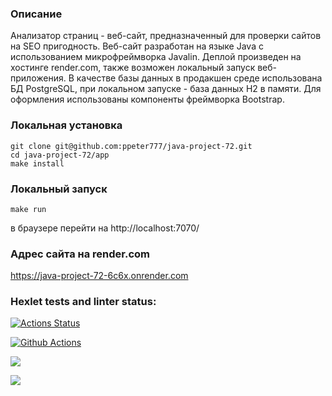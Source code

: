 ### Описание
Анализатор страниц - веб-сайт, предназначенный для проверки сайтов на SEO пригодность. Веб-сайт разработан на языке Java с использованием микрофреймворка Javalin. Деплой произведен на хостинге render.com, также возможен локальный запуск веб-приложения. В качестве базы данных в продакшен среде использована БД PostgreSQL, при локальном запуске - база данных H2 в памяти. Для оформления использованы компоненты фреймворка Bootstrap. 

### Локальная установка

    git clone git@github.com:ppeter777/java-project-72.git
    cd java-project-72/app
    make install
    
### Локальный запуск
    
    make run

в браузере перейти на http://localhost:7070/

### Адрес сайта на render.com
https://java-project-72-6c6x.onrender.com

### Hexlet tests and linter status:
[![Actions Status](https://github.com/ppeter777/java-project-72/actions/workflows/hexlet-check.yml/badge.svg)](https://github.com/ppeter777/java-project-72/actions)

[![Github Actions](https://github.com/ppeter777/java-project-72/actions/workflows/my_workflow.yml/badge.svg)](https://github.com/ppeter777/java-project-72/actions/workflows/my_workflow.yml)

<a href="https://codeclimate.com/github/ppeter777/java-project-72/maintainability"><img src="https://api.codeclimate.com/v1/badges/ddadaeaa321242c5cfa6/maintainability" /></a>

<a href="https://codeclimate.com/github/ppeter777/java-project-72/test_coverage"><img src="https://api.codeclimate.com/v1/badges/ddadaeaa321242c5cfa6/test_coverage" /></a>


